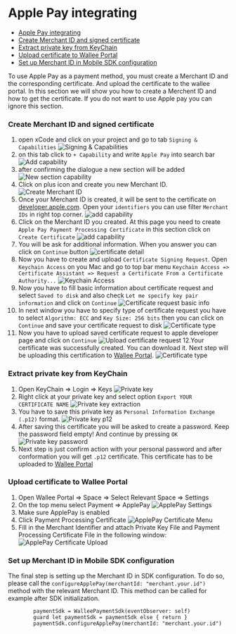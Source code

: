 # Apple Pay integrating

- [Apple Pay integrating](#apple-pay-integrating)
- [Create Merchant ID and signed certificate](#create-merchant-id-and-signed-certificate)
- [Extract private key from KeyChain](#extract-private-key-from-keychain)
- [Upload certificate to Wallee Portal](#upload-certificate-to-wallee-portal)
- [Set up Merchant ID in Mobile SDK configuration](#setup-applepay-sdk-config)

To use Apple Pay as a payment method, you must create a Merchant ID and the corresponding certificate. And upload the certificate to the wallee portal. In this section we will show you how to create a Merchent ID and how to get the certificate. If you do not want to use Apple pay you can ignore this section.

### Create Merchant ID and signed certificate

1. open xCode and click on your project and go to tab `Signing & Capabilities` ![Signing & Capabilities](../imgs/apple-pay-1.png)
2. on this tab click to `+ Capability` and write `Apple Pay` into search bar ![Add capability ](../imgs/apple-pay-2.png)
3. after confirming the dialogue a new section will be added ![New section capability ](../imgs/apple-pay-3.png)
4. Click on plus icon and create you new Merchant ID. ![Create Merchant ID ](../imgs/apple-pay-4.png)
5. Once your Merchant ID is created, it will be sent to the certificate on [developer.apple.com](https://developer.apple.com/account/resources/certificates/list). Open your `identifiers` you can use filter `Merchant IDs` in right top corner. ![add capability ](../imgs/apple-pay-5.png)
6. Click on the Merchant ID you created. At this page you need to create `Apple Pay Payment Processing Certificate` in this section click on `Create Certificate` ![add capability ](../imgs/apple-pay-6.png)
7. You will be ask for additional information. When you answer you can click on `Continue` button ![certificate detail](../imgs/apple-pay-7.png)
8. Now you have to create and upload `Certificate Signing Request`. Open `Keychain Access` on you Mac and go to top bar menu `Keychain Access => Certificate Assistant => Request a Certificate From a Certificate Authority...` ![Keychain Access](../imgs/apple-pay-8.png)
9. Now you have to fill basic information about certificate request and select `Saved to disk` and also check `Let me specify key pair information` and click on `Continue` ![Certificate request basic info](../imgs/apple-pay-9.png)
10. In next window you have to specify type of certificate request you have to select `Algorithm: ECC` and `Key Size: 256 bits` then you can click on `Continue` and save your certificate request to disk ![Certificate type](../imgs/apple-pay-10.png)
11. Now you have to upload saved certificate request to apple developer page and click on `Continue` ![Upload certificate request](../imgs/apple-pay-11.png) 12.Your certificate was successfully created. You can download it. Next step will be uploading this certification to [Wallee Portal](#upload-certificate-to-wallee-portal). ![Certificate type](../imgs/apple-pay-12.png)

### Extract private key from KeyChain

1. Open KeyChain => Login => Keys ![Private key](../imgs/apple-pay-13.png)
2. Right click at your private key and select option `Export YOUR CERTIFICATE NAME` ![Private key extraction](../imgs/apple-pay-14.png)
3. You have to save this private key as `Personal Information Exchange (.p12)` format. ![Private key p12](../imgs/apple-pay-15.png)
4. After saving this certificate you will be asked to create a password. Keep the password field empty! And continue by pressing `OK` ![Private key password](../imgs/apple-pay-16.png)
5. Next step is just confirm action with your personal password and after conformation you will get `.p12` certificate. This certificate has to be uploaded to [Wallee Portal](#upload-certificate-to-wallee-portal)

### Upload certificate to Wallee Portal

1. Open Wallee Portal => Space => Select Relevant Space => Settings
2. On the top menu select Payment => ApplePay ![ApplePay Settings](../imgs/apple-pay-17.png)
3. Make sure ApplePay is enabled
4. Click Payment Processing Certificate ![ApplePay Certificate Menu](../imgs/apple-pay-18.png)
5. Fill in the Merchant Identifier and attach Private Key File and Payment Processing Certificate File in the following window: ![ApplePay Certificate Upload](../imgs/apple-pay-19.png)

### Set up Merchant ID in Mobile SDK configuration

The final step is setting up the Merchant ID in SDK configuration. To do so, please call the `configureApplePay(merchantId: "merchant.your.id")` method with the relevant Merchant ID. This method can be called for example after SDK initialization.

```
        paymentSdk = WalleePaymentSdk(eventObserver: self)
        guard let paymentSdk = paymentSdk else { return }
        paymentSdk.configureApplePay(merchantId: "merchant.your.id")
```
